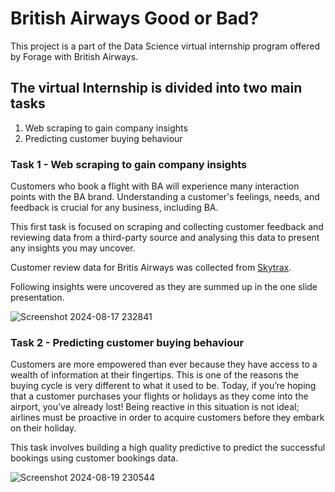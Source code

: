 # British Airways Good or Bad?
This project is a part of the Data Science virtual internship program offered by Forage with British Airways.

## The virtual Internship is divided into two main tasks
1. Web scraping to gain company insights
2. Predicting customer buying behaviour

### Task 1 - Web scraping to gain company insights
Customers who book a flight with BA will experience many interaction points with the BA brand. Understanding a customer's feelings, needs, and feedback is crucial for any business, including BA.

This first task is focused on scraping and collecting customer feedback and reviewing data from a third-party source and analysing this data to present any insights you may uncover.

Customer review data for Britis Airways was collected from [Skytrax](Skytrax).


Following insights were uncovered as they are summed up in the one slide presentation.

![Screenshot 2024-08-17 232841](https://github.com/user-attachments/assets/c6cc3323-71e9-4a24-8729-23f5982d4b5b)

### Task 2 - Predicting customer buying behaviour
Customers are more empowered than ever because they have access to a wealth of information at their fingertips. This is one of the reasons the buying cycle is very different to what it used to be. Today, if you’re hoping that a customer purchases your flights or holidays as they come into the airport, you’ve already lost! Being reactive in this situation is not ideal; airlines must be proactive in order to acquire customers before they embark on their holiday.

This task involves building a high quality predictive to predict the successful bookings using customer bookings data.


![Screenshot 2024-08-19 230544](https://github.com/user-attachments/assets/7b8638e3-0415-46ee-a575-a68fd4d8a1d5)

